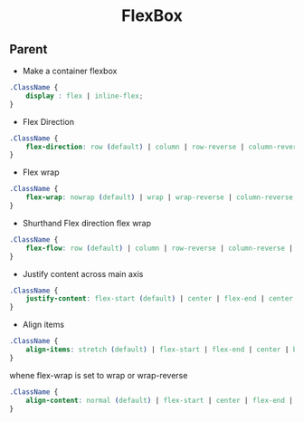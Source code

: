 <center><h1>FlexBox</h1></center>

## Parent

* Make a container flexbox

```css
.ClassName {
    display : flex | inline-flex;
}
```
* Flex Direction
```css
.ClassName {
    flex-direction: row (default) | column | row-reverse | column-reverse;
}
```

* Flex wrap
```css
.ClassName {
    flex-wrap: nowrap (default) | wrap | wrap-reverse | column-reverse;
}
```

* Shurthand Flex direction flex wrap
```css
.ClassName {
    flex-flow: row (default) | column | row-reverse | column-reverse || nowrap (default) | wrap | wrap-reverse | column-reverse;
}
```

* Justify content across main axis
```css
.ClassName {
    justify-content: flex-start (default) | center | flex-end | center | space-around | space-between | space-evenly;
}
```

* Align items
```css
.ClassName {
    align-items: stretch (default) | flex-start | flex-end | center | base-line;
}
```
whene flex-wrap is set to wrap or wrap-reverse
```css
.ClassName {
    align-content: normal (default) | flex-start | center | flex-end | center | space-around | space-between | space-evenly | stretch;
}
```

